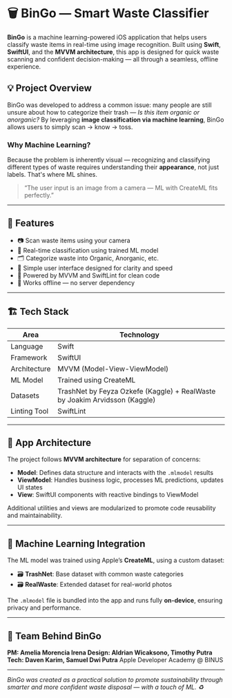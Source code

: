 # 🗑️ BinGo — Smart Waste Classifier

**BinGo** is a machine learning-powered iOS application that helps users classify waste items in real-time using image recognition. Built using **Swift**, **SwiftUI**, and the **MVVM architecture**, this app is designed for quick waste scanning and confident decision-making — all through a seamless, offline experience.

## 💡 Project Overview

BinGo was developed to address a common issue: many people are still unsure about how to categorize their trash — *Is this item organic or anorganic?* By leveraging **image classification via machine learning**, BinGo allows users to simply scan → know → toss.

### Why Machine Learning?

Because the problem is inherently visual — recognizing and classifying different types of waste requires understanding their **appearance**, not just labels. That's where ML shines.

> “The user input is an image from a camera — ML with CreateML fits perfectly.”

---

## 🧠 Features

- 📷 Scan waste items using your camera
- 🧠 Real-time classification using trained ML model
- 🗂️ Categorize waste into Organic, Anorganic, etc.
- 💬 Simple user interface designed for clarity and speed
- 🧹 Powered by MVVM and SwiftLint for clean code
- 📡 Works offline — no server dependency

---

## 🏗️ Tech Stack

| Area         | Technology                        |
|--------------|------------------------------------|
| Language     | Swift                              |
| Framework    | SwiftUI                            |
| Architecture | MVVM (Model-View-ViewModel)        |
| ML Model     | Trained using CreateML             |
| Datasets     | TrashNet by Feyza Ozkefe (Kaggle) + RealWaste by Joakim Arvidsson (Kaggle) |
| Linting Tool | SwiftLint                          |

---

## 🧩 App Architecture

The project follows **MVVM architecture** for separation of concerns:

- **Model**: Defines data structure and interacts with the `.mlmodel` results
- **ViewModel**: Handles business logic, processes ML predictions, updates UI states
- **View**: SwiftUI components with reactive bindings to ViewModel

Additional utilities and views are modularized to promote code reusability and maintainability.

---

## 🧪 Machine Learning Integration

The ML model was trained using Apple’s **CreateML**, using a custom dataset:

- 🗃️ **TrashNet**: Base dataset with common waste categories
- 🗃️ **RealWaste**: Extended dataset for real-world photos

The `.mlmodel` file is bundled into the app and runs fully **on-device**, ensuring privacy and performance.

---

## 👥 Team Behind BinGo

**PM: Amelia Morencia Irena
Design: Aldrian Wicaksono, Timothy Putra
Tech: Daven Karim, Samuel Dwi Putra**
Apple Developer Academy @ BINUS

---

*BinGo was created as a practical solution to promote sustainability through smarter and more confident waste disposal — with a touch of ML. ♻️*
